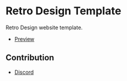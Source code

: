 # Retro Design Template
Retro Design website template.

- [Preview](https://whoismh11.github.io/smoke-template)

## Contribution
- [Discord](https://discord.gg/2JjvhAk)
